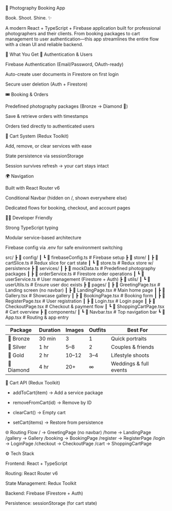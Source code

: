 📸 Photography Booking App

Book. Shoot. Shine. ✨

A modern React + TypeScript + Firebase application built for professional photographers and their clients. From booking packages to cart management to user authentication—this app streamlines the entire flow with a clean UI and reliable backend.

🚀 What You Get
🔐 Authentication & Users

Firebase Authentication (Email/Password, OAuth-ready)

Auto-create user documents in Firestore on first login

Secure user deletion (Auth + Firestore)

🎟️ Booking & Orders

Predefined photography packages (Bronze → Diamond 💎)

Save & retrieve orders with timestamps

Orders tied directly to authenticated users

🛒 Cart System (Redux Toolkit)

Add, remove, or clear services with ease

State persistence via sessionStorage

Session survives refresh → your cart stays intact

🌍 Navigation

Built with React Router v6

Conditional Navbar (hidden on /, shown everywhere else)

Dedicated flows for booking, checkout, and account pages

👨‍💻 Developer Friendly

Strong TypeScript typing

Modular service-based architecture

Firebase config via .env for safe environment switching

src/
 ┣ 📂 config/
 ┃ ┗ 📜 firebaseConfig.ts      # Firebase setup
 ┣ 📂 store/
 ┃ ┣ 📜 cartSlice.ts           # Redux slice for cart state
 ┃ ┗ 📜 store.ts               # Redux store w/ persistence
 ┣ 📂 services/
 ┃ ┣ 📜 mockData.ts            # Predefined photography packages
 ┃ ┣ 📜 orderService.ts        # Firestore order operations
 ┃ ┗ 📜 userService.ts         # User management (Firestore + Auth)
 ┣ 📂 utils/
 ┃ ┗ 📜 userUtils.ts           # Ensure user doc exists
 ┣ 📂 pages/
 ┃ ┣ 📜 GreetingPage.tsx       # Landing screen (no navbar)
 ┃ ┣ 📜 LandingPage.tsx        # Main home page
 ┃ ┣ 📜 Gallery.tsx            # Showcase gallery
 ┃ ┣ 📜 BookingPage.tsx        # Booking form
 ┃ ┣ 📜 RegisterPage.tsx       # User registration
 ┃ ┣ 📜 Login.tsx              # Login page
 ┃ ┣ 📜 CheckoutPage.tsx       # Checkout & payment flow
 ┃ ┗ 📜 ShoppingCartPage.tsx   # Cart overview
 ┣ 📂 components/
 ┃ ┗ 📜 Navbar.tsx             # Top navigation bar
 ┗ 📜 App.tsx                  # Routing & app entry

| Package    | Duration | Images | Outfits | Best For               |
| ---------- | -------- | ------ | ------- | ---------------------- |
| 🥉 Bronze  | 30 min   | 3      | 1       | Quick portraits        |
| 🥈 Silver  | 1 hr     | 5–8    | 2       | Couples & friends      |
| 🥇 Gold    | 2 hr     | 10–12  | 3–4     | Lifestyle shoots       |
| 💎 Diamond | 4 hr     | 20+    | ∞       | Weddings & full events |


🛒 Cart API (Redux Toolkit)

- addToCart(item) → Add a service package

- removeFromCart(id) → Remove by ID

- clearCart() → Empty cart

- setCart(items) → Restore from persistence


🌐 Routing Flow
/              → GreetingPage (no navbar)
/home          → LandingPage
/gallery       → Gallery
/booking       → BookingPage
/register      → RegisterPage
/login         → LoginPage
/checkout      → CheckoutPage
/cart          → ShoppingCartPage


⚙️ Tech Stack

Frontend: React + TypeScript

Routing: React Router v6

State Management: Redux Toolkit

Backend: Firebase (Firestore + Auth)

Persistence: sessionStorage (for cart state)
